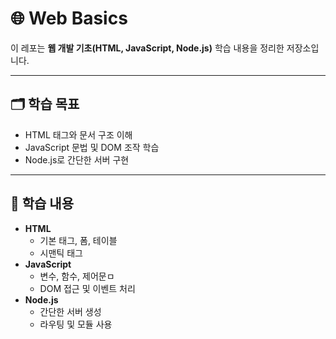 # 🌐 Web Basics
이 레포는 **웹 개발 기초(HTML, JavaScript, Node.js)** 학습 내용을 정리한 저장소입니다.

---

## 🗂️ 학습 목표
- HTML 태그와 문서 구조 이해
- JavaScript 문법 및 DOM 조작 학습
- Node.js로 간단한 서버 구현

---

## 📑 학습 내용
- **HTML**
  - 기본 태그, 폼, 테이블
  - 시맨틱 태그
- **JavaScript**
  - 변수, 함수, 제어문ㅁ
  - DOM 접근 및 이벤트 처리
- **Node.js**
  - 간단한 서버 생성
  - 라우팅 및 모듈 사용

